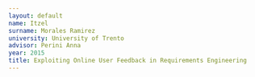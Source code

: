 ```yaml
---
layout: default 
name: Itzel
surname: Morales Ramirez
university: University of Trento
advisor: Perini Anna
year: 2015
title: Exploiting Online User Feedback in Requirements Engineering
---
```

